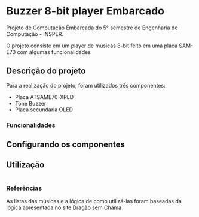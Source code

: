 # Buzzer 8-bit player Embarcado
Projeto de Computação Embarcada do 5° semestre de Engenharia de Computação - INSPER.

 O projeto consiste em um player de músicas 8-bit feito em uma placa SAM-E70 com algumas funcionalidades

## Descrição do projeto

Para a realização do projeto, foram utilizados três componentes:

 - Placa ATSAME70-XPLD
 - Tone Buzzer
 - Placa secundaria OLED

### Funcionalidades


## Configurando os componentes


## Utilização 

#
### Referências
As listas das músicas e a lógica de como utilizá-las foram baseadas da lógica apresentada no site [Dragão sem Chama](https://dragaosemchama.com/en/2019/02/songs-for-arduino/)


<!--stackedit_data:
eyJoaXN0b3J5IjpbMTQ2NDg3MDAzLDE5MTA0NDkzMjAsMzMxND
k5ODExLC0xMTc5MTAwOTMzLC0yOTI0Mjk5OTMsMTIyMjY3Nzk2
MywxODA0NjcyMTExLDE3OTIyMTA0ODBdfQ==
-->